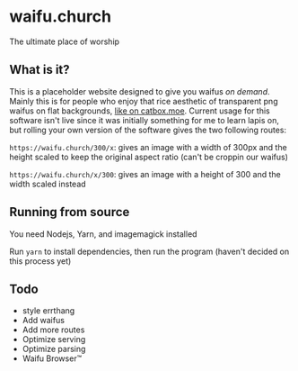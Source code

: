 # waifu.church
The ultimate place of worship

## What is it?
This is a placeholder website designed to give you waifus _on demand_. Mainly this is for people who enjoy that rice aesthetic of transparent png waifus on flat backgrounds, [like on catbox.moe](https://catbox.moe). Current usage for this software isn't live since it was initially something for me to learn lapis on, but rolling your own version of the software gives the two following routes:

`https://waifu.church/300/x`: gives an image with a width of 300px and the height scaled to keep the original aspect ratio (can't be croppin our waifus)

`https://waifu.church/x/300`: gives an image with a height of 300 and the width scaled instead

## Running from source
You need Nodejs, Yarn, and imagemagick installed

Run `yarn` to install dependencies, then run the program (haven't decided on this process yet)

## Todo
* style errthang
* Add waifus
* Add more routes
* Optimize serving
* Optimize parsing
* Waifu Browser™
